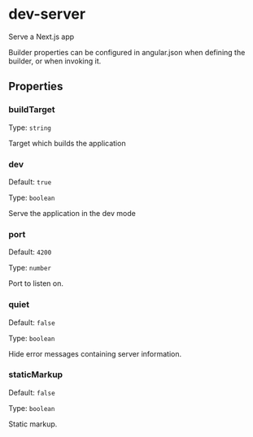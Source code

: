 # dev-server

Serve a Next.js app

Builder properties can be configured in angular.json when defining the builder, or when invoking it.

## Properties

### buildTarget

Type: `string`

Target which builds the application

### dev

Default: `true`

Type: `boolean`

Serve the application in the dev mode

### port

Default: `4200`

Type: `number`

Port to listen on.

### quiet

Default: `false`

Type: `boolean`

Hide error messages containing server information.

### staticMarkup

Default: `false`

Type: `boolean`

Static markup.
